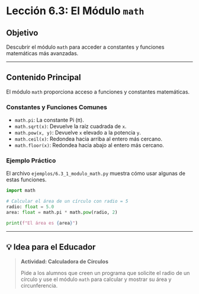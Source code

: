 # Lección 6.3: El Módulo `math`

## Objetivo

Descubrir el módulo `math` para acceder a constantes y funciones matemáticas más avanzadas.

---

## Contenido Principal

El módulo `math` proporciona acceso a funciones y constantes matemáticas.

### Constantes y Funciones Comunes

* `math.pi`: La constante Pi (π).
* `math.sqrt(x)`: Devuelve la raíz cuadrada de `x`.
* `math.pow(x, y)`: Devuelve `x` elevado a la potencia `y`.
* `math.ceil(x)`: Redondea hacia arriba al entero más cercano.
* `math.floor(x)`: Redondea hacia abajo al entero más cercano.

### Ejemplo Práctico

El archivo `ejemplos/6.3_1_modulo_math.py` muestra cómo usar algunas de estas funciones.

```python
import math

# Calcular el área de un círculo con radio = 5
radio: float = 5.0
area: float = math.pi * math.pow(radio, 2)

print(f"El área es {area}")
```

---

## 💡 Idea para el Educador

> **Actividad: Calculadora de Círculos**
> 
> Pide a los alumnos que creen un programa que solicite el radio de un círculo y use el módulo `math` para calcular y mostrar su área y circunferencia.